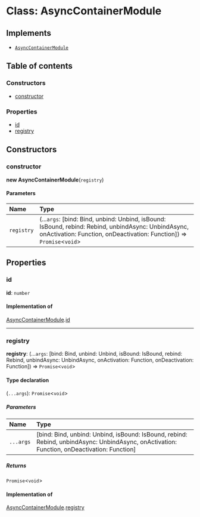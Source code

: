 # Class: AsyncContainerModule

## Implements

* [`AsyncContainerModule`](/en/auto-docs/fixed-layout-editor/interfaces/interfaces.AsyncContainerModule.md)

## Table of contents

### Constructors

* [constructor](/en/auto-docs/fixed-layout-editor/classes/AsyncContainerModule.md#constructor)

### Properties

* [id](/en/auto-docs/fixed-layout-editor/classes/AsyncContainerModule.md#id)
* [registry](/en/auto-docs/fixed-layout-editor/classes/AsyncContainerModule.md#registry)

## Constructors

### constructor

**new AsyncContainerModule**(`registry`)

#### Parameters

| Name | Type |
| :------ | :------ |
| `registry` | (...`args`: \[bind: Bind, unbind: Unbind, isBound: IsBound, rebind: Rebind, unbindAsync: UnbindAsync, onActivation: Function, onDeactivation: Function]) => `Promise`<`void`> |

## Properties

### id

**id**: `number`

#### Implementation of

[AsyncContainerModule](/en/auto-docs/fixed-layout-editor/interfaces/interfaces.AsyncContainerModule.md).[id](/en/auto-docs/fixed-layout-editor/interfaces/interfaces.AsyncContainerModule.md#id)

***

### registry

**registry**: (...`args`: \[bind: Bind, unbind: Unbind, isBound: IsBound, rebind: Rebind, unbindAsync: UnbindAsync, onActivation: Function, onDeactivation: Function]) => `Promise`<`void`>

#### Type declaration

(`...args`): `Promise`<`void`>

##### Parameters

| Name | Type |
| :------ | :------ |
| `...args` | \[bind: Bind, unbind: Unbind, isBound: IsBound, rebind: Rebind, unbindAsync: UnbindAsync, onActivation: Function, onDeactivation: Function] |

##### Returns

`Promise`<`void`>

#### Implementation of

[AsyncContainerModule](/en/auto-docs/fixed-layout-editor/interfaces/interfaces.AsyncContainerModule.md).[registry](/en/auto-docs/fixed-layout-editor/interfaces/interfaces.AsyncContainerModule.md#registry)
